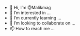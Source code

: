 - 👋 Hi, I’m @Malikmag
- 👀 I’m interested in ...
- 🌱 I’m currently learning ...
- 💞️ I’m looking to collaborate on ...
- 📫 How to reach me ...

<!---
Malikmag/Malikmag is a ✨ special ✨ repository because its `README.md` (this file) appears on your GitHub profile.
You can click the Preview link to take a look at your changes.
--->
